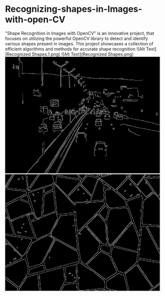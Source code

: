 # Recognizing-shapes-in-Images-with-open-CV
"Shape Recognition in Images with OpenCV" is an innovative project, that focuses on utilizing the powerful OpenCV library to detect and identify various shapes present in images. This project showcases a collection of efficient algorithms and methods for accurate shape recognition
![Alt Text](Recognized Shapes.1.png)
![Alt Text](Recognized Shapes.png)
![Alt Text](edges.1.png)
![Alt Text](edges.png)





